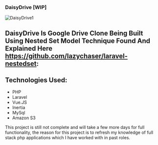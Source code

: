 ### DaisyDrive [WIP]

![DaisyDrive1](https://github.com/rickscode/DaisyDrive/assets/71875733/71132e28-92f8-43c8-aa40-4b819df8cb39)

## DaisyDrive Is Google Drive Clone Being Built Using Nested Set Model Technique Found And Explained Here https://github.com/lazychaser/laravel-nestedset:

## Technologies Used:

* PHP
* Laravel
* Vue.JS
* Inertia
* MySql
* Amazon S3

This project is still not complete and will take a few more days for full functionality, the reason for this project is to refresh my knowledge of full stack php applications which I have worked with in past roles.


